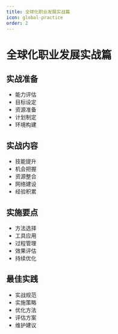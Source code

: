 ```yaml
---
title: 全球化职业发展实战篇
icon: global-practice
order: 2
---
```


# 全球化职业发展实战篇

## 实战准备
- 能力评估
- 目标设定
- 资源准备
- 计划制定
- 环境构建

## 实战内容
- 技能提升
- 机会把握
- 资源整合
- 网络建设
- 经验积累

## 实施要点
- 方法选择
- 工具应用
- 过程管理
- 效果评估
- 持续优化

## 最佳实践
- 实战规范
- 实施策略
- 优化方法
- 评估方案
- 维护建议
